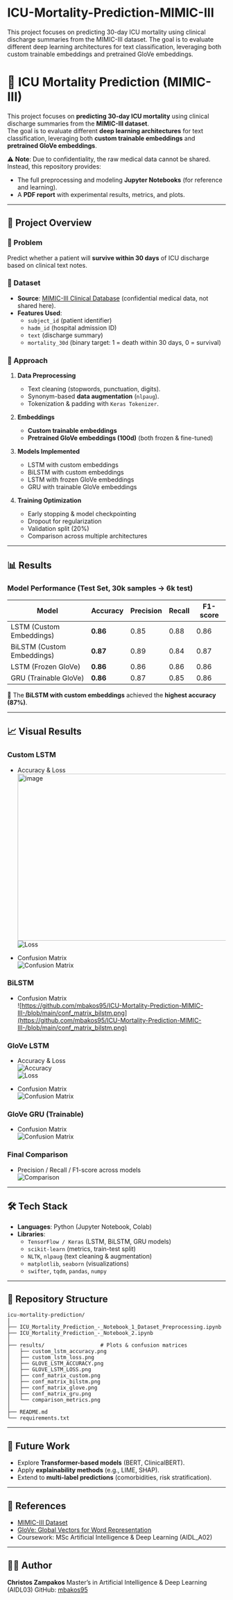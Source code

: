 # ICU-Mortality-Prediction-MIMIC-III
This project focuses on predicting 30-day ICU mortality using clinical discharge summaries from the MIMIC-III dataset. The goal is to evaluate different deep learning architectures for text classification, leveraging both custom trainable embeddings and pretrained GloVe embeddings.  
# 🏥 ICU Mortality Prediction (MIMIC-III)

This project focuses on **predicting 30-day ICU mortality** using clinical discharge summaries from the **MIMIC-III dataset**.  
The goal is to evaluate different **deep learning architectures** for text classification, leveraging both **custom trainable embeddings** and **pretrained GloVe embeddings**.  

⚠️ **Note**: Due to confidentiality, the raw medical data cannot be shared.  
Instead, this repository provides:
- The full preprocessing and modeling **Jupyter Notebooks** (for reference and learning).
- A **PDF report** with experimental results, metrics, and plots.

---

## 🚀 Project Overview

### 🔹 Problem
Predict whether a patient will **survive within 30 days** of ICU discharge based on clinical text notes.

### 🔹 Dataset
- **Source**: [MIMIC-III Clinical Database](https://physionet.org/content/mimiciii/1.4/) (confidential medical data, not shared here).  
- **Features Used**:  
  - `subject_id` (patient identifier)  
  - `hadm_id` (hospital admission ID)  
  - `text` (discharge summary)  
  - `mortality_30d` (binary target: 1 = death within 30 days, 0 = survival)

### 🔹 Approach
1. **Data Preprocessing**  
   - Text cleaning (stopwords, punctuation, digits).  
   - Synonym-based **data augmentation** (`nlpaug`).  
   - Tokenization & padding with `Keras Tokenizer`.  

2. **Embeddings**  
   - **Custom trainable embeddings**  
   - **Pretrained GloVe embeddings (100d)** (both frozen & fine-tuned)

3. **Models Implemented**
   - LSTM with custom embeddings  
   - BiLSTM with custom embeddings  
   - LSTM with frozen GloVe embeddings  
   - GRU with trainable GloVe embeddings  

4. **Training Optimization**
   - Early stopping & model checkpointing  
   - Dropout for regularization  
   - Validation split (20%)  
   - Comparison across multiple architectures

---

## 📊 Results

### Model Performance (Test Set, 30k samples → 6k test)
| Model                          | Accuracy | Precision | Recall | F1-score |
|--------------------------------|----------|-----------|--------|----------|
| LSTM (Custom Embeddings)       | **0.86** | 0.85      | 0.88   | 0.86     |
| BiLSTM (Custom Embeddings)     | **0.87** | 0.89      | 0.84   | 0.87     |
| LSTM (Frozen GloVe)            | **0.86** | 0.86      | 0.86   | 0.86     |
| GRU (Trainable GloVe)          | **0.86** | 0.87      | 0.85   | 0.86     |

🔹 The **BiLSTM with custom embeddings** achieved the **highest accuracy (87%)**.

---

## 📈 Visual Results

### Custom LSTM
- Accuracy & Loss  
  [<img width="512" height="385" alt="image" src="https://github.com/user-attachments/assets/8da9e68a-305e-4c21-9290-189c14d6a81c" />](https://github.com/mbakos95/ICU-Mortality-Prediction-MIMIC-III-/blob/main/custom_lstm_accuracy.png)  
  ![Loss](https://github.com/mbakos95/ICU-Mortality-Prediction-MIMIC-III-/blob/main/custom_lstm_loss.png)  

- Confusion Matrix  
  ![[Confusion Matrix](results/conf_matrix_custom.png)](https://github.com/mbakos95/ICU-Mortality-Prediction-MIMIC-III-/blob/main/conf_matrix_custom.png)

### BiLSTM
- Confusion Matrix  
  ![https://github.com/mbakos95/ICU-Mortality-Prediction-MIMIC-III-/blob/main/conf_matrix_bilstm.png](https://github.com/mbakos95/ICU-Mortality-Prediction-MIMIC-III-/blob/main/conf_matrix_bilstm.png)

### GloVe LSTM
- Accuracy & Loss  
  ![[Accuracy](results/glove_lstm_accuracy.png)](https://github.com/mbakos95/ICU-Mortality-Prediction-MIMIC-III-/blob/main/GLOVE%20LSTM%20ACCURACY.png)  
  ![[Loss](results/glove_lstm_loss.png)  ](https://github.com/mbakos95/ICU-Mortality-Prediction-MIMIC-III-/blob/main/GLOVE%20LSTM%20LOSS.png)

- Confusion Matrix  
  ![[Confusion Matrix](results/conf_matrix_glove.png)](https://github.com/mbakos95/ICU-Mortality-Prediction-MIMIC-III-/blob/main/conf_matrix_glove.png)

### GloVe GRU (Trainable)
- Confusion Matrix  
  ![[Confusion Matrix](results/conf_matrix_gru.png)](https://github.com/mbakos95/ICU-Mortality-Prediction-MIMIC-III-/blob/main/conf_matrix_gru.png)

### Final Comparison
- Precision / Recall / F1-score across models  
  ![[Comparison](results/comparison_metrics.png)](https://github.com/mbakos95/ICU-Mortality-Prediction-MIMIC-III-/blob/main/comparison_metrics.png)


---

## 🛠️ Tech Stack

- **Languages**: Python (Jupyter Notebook, Colab)  
- **Libraries**:  
  - `TensorFlow / Keras` (LSTM, BiLSTM, GRU models)  
  - `scikit-learn` (metrics, train-test split)  
  - `NLTK`, `nlpaug` (text cleaning & augmentation)  
  - `matplotlib`, `seaborn` (visualizations)  
  - `swifter`, `tqdm`, `pandas`, `numpy`  

---

## 📂 Repository Structure
```
icu-mortality-prediction/
│
├── ICU_Mortality_Prediction_-_Notebook_1_Dataset_Preprocessing.ipynb
├── ICU_Mortality_Prediction_-_Notebook_2.ipynb
│
├── results/                  # Plots & confusion matrices
│   ├── custom_lstm_accuracy.png
│   ├── custom_lstm_loss.png
│   ├── GLOVE_LSTM_ACCURACY.png
│   ├── GLOVE_LSTM_LOSS.png
│   ├── conf_matrix_custom.png
│   ├── conf_matrix_bilstm.png
│   ├── conf_matrix_glove.png
│   ├── conf_matrix_gru.png
│   └── comparison_metrics.png
│
├── README.md
└── requirements.txt

```






---

## 🔮 Future Work
- Explore **Transformer-based models** (BERT, ClinicalBERT).  
- Apply **explainability methods** (e.g., LIME, SHAP).  
- Extend to **multi-label predictions** (comorbidities, risk stratification).  

---

## 📌 References
- [MIMIC-III Dataset](https://physionet.org/content/mimiciii/1.4/)  
- [GloVe: Global Vectors for Word Representation](https://nlp.stanford.edu/projects/glove/)  
- Coursework: MSc Artificial Intelligence & Deep Learning (AIDL_A02)

---

## 👨‍💻 Author

**Christos Zampakos**
Master’s in Artificial Intelligence & Deep Learning (AIDL03)
GitHub: [mbakos95](https://github.com/mbakos95)
